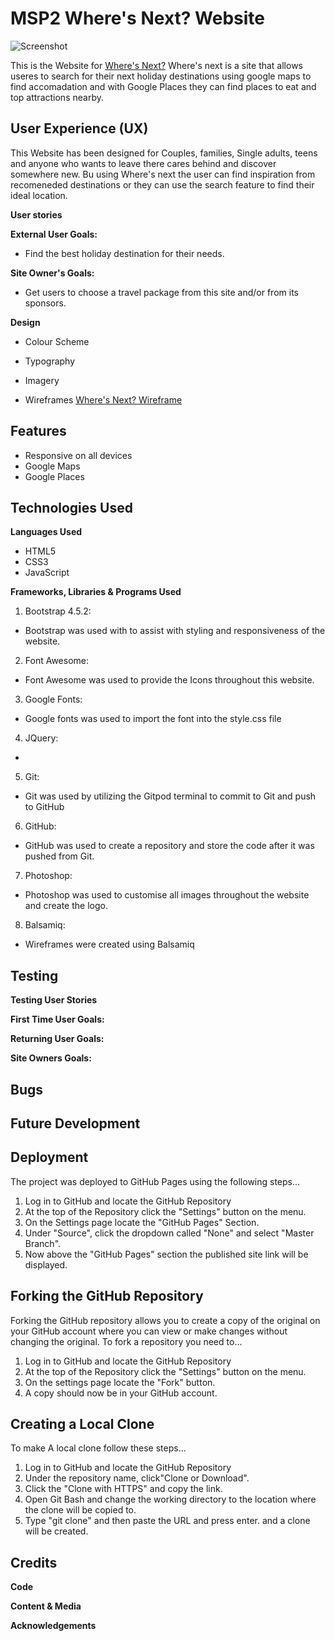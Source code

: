 # MSP2 Where's Next?  Website

![Screenshot](assets/images/)

This is the Website for [Where's Next?]() Where's next is a site that allows useres to search for their next holiday destinations using google maps to find accomadation and with Google Places they can find places to eat and top attractions nearby. 

## User Experience (UX)

This Website has been designed for Couples, families, Single adults, teens and anyone who wants to leave there cares behind and discover somewhere new. Bu using Where's next the user can find inspiration from recomeneded destinations or they can use the search feature to find their ideal location.

**User stories**

**External User Goals:**
* Find the best holiday destination for their needs.

**Site Owner's Goals:**
*  Get users to choose a travel package from this site and/or from its sponsors.


**Design**
*  Colour Scheme   
    

*  Typography

    
*  Imagery

    
* Wireframes
[Where's Next? Wireframe](docs/Where'sNext.pdf)
 

 ## Features

 * Responsive on all devices
 * Google Maps 
 * Google Places
 


 ## Technologies Used
 
 **Languages Used** 

 * HTML5
 * CSS3
 * JavaScript

**Frameworks, Libraries & Programs Used**

1. Bootstrap 4.5.2:
* Bootstrap was used with to assist with styling and responsiveness of the website.

2. Font Awesome:
* Font Awesome was used to provide the Icons throughout this website.

3. Google Fonts:
* Google fonts was used to import the font into the style.css file
4. JQuery:
*

5. Git: 
* Git was used by utilizing the Gitpod terminal to commit to Git and push to GitHub

6. GitHub:
* GitHub was used to create a repository and store the code after it was pushed from Git.

7. Photoshop:
* Photoshop was used to customise all images throughout the website and create the logo.

8. Balsamiq:
* Wireframes were created using Balsamiq




## Testing


**Testing User Stories**

**First Time User Goals:**

**Returning User Goals:**

**Site Owners Goals:**  


## Bugs



## Future Development



## Deployment 

The project was deployed to GitHub Pages using the following steps...

1. Log in to GitHub and locate the GitHub Repository
2. At the top of the Repository click the "Settings" button on the menu.
3. On the Settings page locate the "GitHub Pages" Section.
4. Under "Source", click the dropdown called "None" and select "Master Branch".
5. Now above the "GitHub Pages" section the published site link will be displayed.

## Forking the GitHub Repository

Forking the GitHub repository allows you to create a copy of the original on your GitHub account where you can view or make changes without changing the original. To fork a repository you need to...

1. Log in to GitHub and locate the GitHub Repository
2. At the top of the Repository click the "Settings" button on the menu.
3. On the settings page locate the "Fork" button.
4. A copy should now be in your GitHub account.

## Creating a Local Clone

To make A local clone follow these steps...

1. Log in to GitHub and locate the GitHub Repository
2. Under the repository name, click"Clone or Download".
3. Click the "Clone with HTTPS" and copy the link.
4. Open Git Bash and change the working directory to the location where the clone will be copied to.
5. Type "git clone" and then paste the URL and press enter. and a clone will be created.

## Credits

**Code**



**Content & Media**




**Acknowledgements**


 
